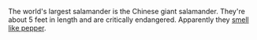 The world's largest salamander is the Chinese giant salamander. They're about 5 feet in length and are critically endangered. Apparently they [smell like pepper](https://www.wired.com/2013/10/absurd-creature-6-foot-salamander/). 